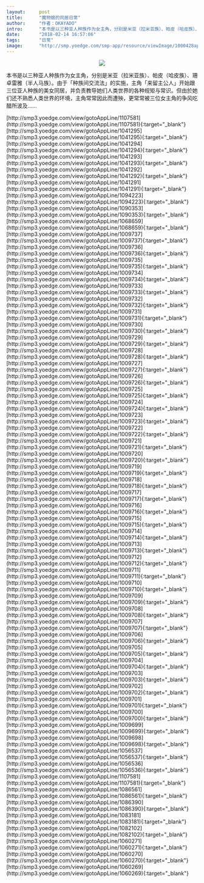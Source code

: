 ```yaml
---
layout:     post
title:      "魔物娘的同居日常"
author:     "作者：OKAYADO"
intro:      "本书是以三种亚人种族作为女主角，分别是米亚（拉米亚族）、帕皮（哈皮族）、珊卓雷雅（半人马族）。由于「种族间交流法」的实施，主角「来留主公人」开始跟三位亚人种族的美女同居，并负责教导她们人类世界的各种规矩与常识。但由於她们还不熟悉人类世界的环境，主角常常因此而遭殃，更常常被三位女主角的争风吃醋所波及……"
date:       "2018-02-14 16:57:06"
tags:       "日常"
image:      "http://smp.yoedge.com/smp-app/resource/viewImage/1000428appline.png"
---
```

<div style="text-align: center">
<p><img src="http://smp.yoedge.com/smp-app/resource/viewImage/1000428appline.png"/></p>
</div>
<p class="post-meta">
<span>本书是以三种亚人种族作为女主角，分别是米亚（拉米亚族）、帕皮（哈皮族）、珊卓雷雅（半人马族）。由于「种族间交流法」的实施，主角「来留主公人」开始跟三位亚人种族的美女同居，并负责教导她们人类世界的各种规矩与常识。但由於她们还不熟悉人类世界的环境，主角常常因此而遭殃，更常常被三位女主角的争风吃醋所波及……</span>
</p>
[http://smp3.yoedge.com/view/gotoAppLine/1107581](http://smp3.yoedge.com/view/gotoAppLine/1107581){:target="_blank"}
[http://smp3.yoedge.com/view/gotoAppLine/1041295](http://smp3.yoedge.com/view/gotoAppLine/1041295){:target="_blank"}
[http://smp3.yoedge.com/view/gotoAppLine/1041294](http://smp3.yoedge.com/view/gotoAppLine/1041294){:target="_blank"}
[http://smp3.yoedge.com/view/gotoAppLine/1041293](http://smp3.yoedge.com/view/gotoAppLine/1041293){:target="_blank"}
[http://smp3.yoedge.com/view/gotoAppLine/1041292](http://smp3.yoedge.com/view/gotoAppLine/1041292){:target="_blank"}
[http://smp3.yoedge.com/view/gotoAppLine/1041291](http://smp3.yoedge.com/view/gotoAppLine/1041291){:target="_blank"}
[http://smp3.yoedge.com/view/gotoAppLine/1094223](http://smp3.yoedge.com/view/gotoAppLine/1094223){:target="_blank"}
[http://smp3.yoedge.com/view/gotoAppLine/1090353](http://smp3.yoedge.com/view/gotoAppLine/1090353){:target="_blank"}
[http://smp3.yoedge.com/view/gotoAppLine/1068659](http://smp3.yoedge.com/view/gotoAppLine/1068659){:target="_blank"}
[http://smp3.yoedge.com/view/gotoAppLine/1009737](http://smp3.yoedge.com/view/gotoAppLine/1009737){:target="_blank"}
[http://smp3.yoedge.com/view/gotoAppLine/1009736](http://smp3.yoedge.com/view/gotoAppLine/1009736){:target="_blank"}
[http://smp3.yoedge.com/view/gotoAppLine/1009735](http://smp3.yoedge.com/view/gotoAppLine/1009735){:target="_blank"}
[http://smp3.yoedge.com/view/gotoAppLine/1009734](http://smp3.yoedge.com/view/gotoAppLine/1009734){:target="_blank"}
[http://smp3.yoedge.com/view/gotoAppLine/1009733](http://smp3.yoedge.com/view/gotoAppLine/1009733){:target="_blank"}
[http://smp3.yoedge.com/view/gotoAppLine/1009732](http://smp3.yoedge.com/view/gotoAppLine/1009732){:target="_blank"}
[http://smp3.yoedge.com/view/gotoAppLine/1009731](http://smp3.yoedge.com/view/gotoAppLine/1009731){:target="_blank"}
[http://smp3.yoedge.com/view/gotoAppLine/1009730](http://smp3.yoedge.com/view/gotoAppLine/1009730){:target="_blank"}
[http://smp3.yoedge.com/view/gotoAppLine/1009729](http://smp3.yoedge.com/view/gotoAppLine/1009729){:target="_blank"}
[http://smp3.yoedge.com/view/gotoAppLine/1009728](http://smp3.yoedge.com/view/gotoAppLine/1009728){:target="_blank"}
[http://smp3.yoedge.com/view/gotoAppLine/1009727](http://smp3.yoedge.com/view/gotoAppLine/1009727){:target="_blank"}
[http://smp3.yoedge.com/view/gotoAppLine/1009726](http://smp3.yoedge.com/view/gotoAppLine/1009726){:target="_blank"}
[http://smp3.yoedge.com/view/gotoAppLine/1009725](http://smp3.yoedge.com/view/gotoAppLine/1009725){:target="_blank"}
[http://smp3.yoedge.com/view/gotoAppLine/1009724](http://smp3.yoedge.com/view/gotoAppLine/1009724){:target="_blank"}
[http://smp3.yoedge.com/view/gotoAppLine/1009723](http://smp3.yoedge.com/view/gotoAppLine/1009723){:target="_blank"}
[http://smp3.yoedge.com/view/gotoAppLine/1009722](http://smp3.yoedge.com/view/gotoAppLine/1009722){:target="_blank"}
[http://smp3.yoedge.com/view/gotoAppLine/1009721](http://smp3.yoedge.com/view/gotoAppLine/1009721){:target="_blank"}
[http://smp3.yoedge.com/view/gotoAppLine/1009720](http://smp3.yoedge.com/view/gotoAppLine/1009720){:target="_blank"}
[http://smp3.yoedge.com/view/gotoAppLine/1009719](http://smp3.yoedge.com/view/gotoAppLine/1009719){:target="_blank"}
[http://smp3.yoedge.com/view/gotoAppLine/1009718](http://smp3.yoedge.com/view/gotoAppLine/1009718){:target="_blank"}
[http://smp3.yoedge.com/view/gotoAppLine/1009717](http://smp3.yoedge.com/view/gotoAppLine/1009717){:target="_blank"}
[http://smp3.yoedge.com/view/gotoAppLine/1009716](http://smp3.yoedge.com/view/gotoAppLine/1009716){:target="_blank"}
[http://smp3.yoedge.com/view/gotoAppLine/1009715](http://smp3.yoedge.com/view/gotoAppLine/1009715){:target="_blank"}
[http://smp3.yoedge.com/view/gotoAppLine/1009714](http://smp3.yoedge.com/view/gotoAppLine/1009714){:target="_blank"}
[http://smp3.yoedge.com/view/gotoAppLine/1009713](http://smp3.yoedge.com/view/gotoAppLine/1009713){:target="_blank"}
[http://smp3.yoedge.com/view/gotoAppLine/1009712](http://smp3.yoedge.com/view/gotoAppLine/1009712){:target="_blank"}
[http://smp3.yoedge.com/view/gotoAppLine/1009711](http://smp3.yoedge.com/view/gotoAppLine/1009711){:target="_blank"}
[http://smp3.yoedge.com/view/gotoAppLine/1009710](http://smp3.yoedge.com/view/gotoAppLine/1009710){:target="_blank"}
[http://smp3.yoedge.com/view/gotoAppLine/1009709](http://smp3.yoedge.com/view/gotoAppLine/1009709){:target="_blank"}
[http://smp3.yoedge.com/view/gotoAppLine/1009708](http://smp3.yoedge.com/view/gotoAppLine/1009708){:target="_blank"}
[http://smp3.yoedge.com/view/gotoAppLine/1009707](http://smp3.yoedge.com/view/gotoAppLine/1009707){:target="_blank"}
[http://smp3.yoedge.com/view/gotoAppLine/1009706](http://smp3.yoedge.com/view/gotoAppLine/1009706){:target="_blank"}
[http://smp3.yoedge.com/view/gotoAppLine/1009705](http://smp3.yoedge.com/view/gotoAppLine/1009705){:target="_blank"}
[http://smp3.yoedge.com/view/gotoAppLine/1009704](http://smp3.yoedge.com/view/gotoAppLine/1009704){:target="_blank"}
[http://smp3.yoedge.com/view/gotoAppLine/1009703](http://smp3.yoedge.com/view/gotoAppLine/1009703){:target="_blank"}
[http://smp3.yoedge.com/view/gotoAppLine/1009702](http://smp3.yoedge.com/view/gotoAppLine/1009702){:target="_blank"}
[http://smp3.yoedge.com/view/gotoAppLine/1009701](http://smp3.yoedge.com/view/gotoAppLine/1009701){:target="_blank"}
[http://smp3.yoedge.com/view/gotoAppLine/1009700](http://smp3.yoedge.com/view/gotoAppLine/1009700){:target="_blank"}
[http://smp3.yoedge.com/view/gotoAppLine/1009699](http://smp3.yoedge.com/view/gotoAppLine/1009699){:target="_blank"}
[http://smp3.yoedge.com/view/gotoAppLine/1009698](http://smp3.yoedge.com/view/gotoAppLine/1009698){:target="_blank"}
[http://smp3.yoedge.com/view/gotoAppLine/1056537](http://smp3.yoedge.com/view/gotoAppLine/1056537){:target="_blank"}
[http://smp3.yoedge.com/view/gotoAppLine/1056536](http://smp3.yoedge.com/view/gotoAppLine/1056536){:target="_blank"}
[http://smp3.yoedge.com/view/gotoAppLine/1107581](http://smp3.yoedge.com/view/gotoAppLine/1107581){:target="_blank"}
[http://smp3.yoedge.com/view/gotoAppLine/1086561](http://smp3.yoedge.com/view/gotoAppLine/1086561){:target="_blank"}
[http://smp3.yoedge.com/view/gotoAppLine/1086390](http://smp3.yoedge.com/view/gotoAppLine/1086390){:target="_blank"}
[http://smp3.yoedge.com/view/gotoAppLine/1083181](http://smp3.yoedge.com/view/gotoAppLine/1083181){:target="_blank"}
[http://smp3.yoedge.com/view/gotoAppLine/1082102](http://smp3.yoedge.com/view/gotoAppLine/1082102){:target="_blank"}
[http://smp3.yoedge.com/view/gotoAppLine/1060271](http://smp3.yoedge.com/view/gotoAppLine/1060271){:target="_blank"}
[http://smp3.yoedge.com/view/gotoAppLine/1060270](http://smp3.yoedge.com/view/gotoAppLine/1060270){:target="_blank"}
[http://smp3.yoedge.com/view/gotoAppLine/1060269](http://smp3.yoedge.com/view/gotoAppLine/1060269){:target="_blank"}


